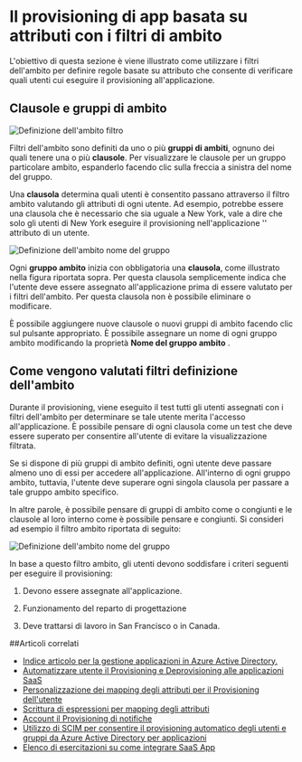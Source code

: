 <properties
    pageTitle="Il provisioning di app basata su attributi con ambito filtri | Microsoft Azure"
    description="Informazioni su come utilizzare i filtri dell'ambito per evitare che gli oggetti nelle applicazioni che supportano il provisioning utente automatico da provisioning effettivamente se un oggetto non soddisfa le esigenze aziendali."
    services="active-directory"
    documentationCenter=""
    authors="markusvi"
    manager="femila"
    editor=""/>

<tags
    ms.service="active-directory"
    ms.workload="identity"
    ms.tgt_pltfrm="na"
    ms.devlang="na"
    ms.topic="article"
    ms.date="10/10/2016"
    ms.author="markusvi"/>


# <a name="attribute-based-app-provisioning-with-scoping-filters"></a>Il provisioning di app basata su attributi con i filtri di ambito

L'obiettivo di questa sezione è viene illustrato come utilizzare i filtri dell'ambito per definire regole basate su attributo che consente di verificare quali utenti cui eseguire il provisioning all'applicazione.





## <a name="clauses-and-scope-groups"></a>Clausole e gruppi di ambito


![Definizione dell'ambito filtro][1] 




Filtri dell'ambito sono definiti da uno o più **gruppi di ambiti**, ognuno dei quali tenere una o più **clausole**. Per visualizzare le clausole per un gruppo particolare ambito, espanderlo facendo clic sulla freccia a sinistra del nome del gruppo.

Una **clausola** determina quali utenti è consentito passano attraverso il filtro ambito valutando gli attributi di ogni utente. Ad esempio, potrebbe essere una clausola che è necessario che sia uguale a New York, vale a dire che solo gli utenti di New York eseguire il provisioning nell'applicazione '' attributo di un utente.

![Definizione dell'ambito nome del gruppo][2] 



Ogni **gruppo ambito** inizia con obbligatoria una **clausola**, come illustrato nella figura riportata sopra. Per questa clausola semplicemente indica che l'utente deve essere assegnato all'applicazione prima di essere valutato per i filtri dell'ambito. Per questa clausola non è possibile eliminare o modificare.

È possibile aggiungere nuove clausole o nuovi gruppi di ambito facendo clic sul pulsante appropriato. È possibile assegnare un nome di ogni gruppo ambito modificando la proprietà **Nome del gruppo ambito** .





## <a name="how-scoping-filters-are-evaluated"></a>Come vengono valutati filtri definizione dell'ambito

Durante il provisioning, viene eseguito il test tutti gli utenti assegnati con i filtri dell'ambito per determinare se tale utente merita l'accesso all'applicazione. È possibile pensare di ogni clausola come un test che deve essere superato per consentire all'utente di evitare la visualizzazione filtrata. 

Se si dispone di più gruppi di ambito definiti, ogni utente deve passare almeno uno di essi per accedere all'applicazione. All'interno di ogni gruppo ambito, tuttavia, l'utente deve superare ogni singola clausola per passare a tale gruppo ambito specifico. 

In altre parole, è possibile pensare di gruppi di ambito come o congiunti e le clausole al loro interno come è possibile pensare e congiunti. Si consideri ad esempio il filtro ambito riportata di seguito:


![Definizione dell'ambito nome del gruppo][2]  


In base a questo filtro ambito, gli utenti devono soddisfare i criteri seguenti per eseguire il provisioning:

1. Devono essere assegnate all'applicazione.

2. Funzionamento del reparto di progettazione

3. Deve trattarsi di lavoro in San Francisco o in Canada.


##<a name="related-articles"></a>Articoli correlati

- [Indice articolo per la gestione applicazioni in Azure Active Directory.](active-directory-apps-index.md)
- [Automatizzare utente il Provisioning e Deprovisioning alle applicazioni SaaS](active-directory-saas-app-provisioning.md)
- [Personalizzazione dei mapping degli attributi per il Provisioning dell'utente](active-directory-saas-customizing-attribute-mappings.md)
- [Scrittura di espressioni per mapping degli attributi](active-directory-saas-writing-expressions-for-attribute-mappings.md)
- [Account il Provisioning di notifiche](active-directory-saas-account-provisioning-notifications.md)
- [Utilizzo di SCIM per consentire il provisioning automatico degli utenti e gruppi da Azure Active Directory per applicazioni](active-directory-scim-provisioning.md)
- [Elenco di esercitazioni su come integrare SaaS App](active-directory-saas-tutorial-list.md)

<!--Image references-->
[1]: ./media/active-directory-saas-scoping-filters/ic782811.png
[2]: ./media/active-directory-saas-scoping-filters/ic782812.png
[3]: ./active-directory-saas-scoping-filters/ic782813.png
